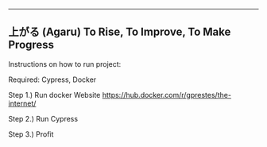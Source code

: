 ---------------------------
上がる (Agaru) To Rise, To Improve, To Make Progress
---------------------------

Instructions on how to run project:

Required: Cypress, Docker

Step 1.) Run docker Website https://hub.docker.com/r/gprestes/the-internet/

Step 2.) Run Cypress

Step 3.) Profit
